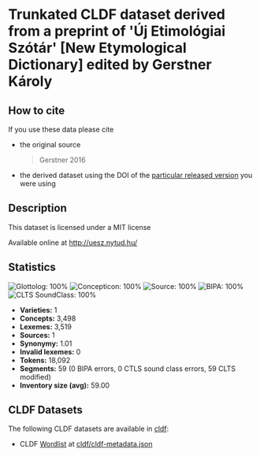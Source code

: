 # Trunkated CLDF dataset derived from a preprint of 'Új Etimológiai Szótár' [New Etymological Dictionary] edited by Gerstner Károly

## How to cite

If you use these data please cite
- the original source
  > Gerstner 2016
- the derived dataset using the DOI of the [particular released version](../../releases/) you were using

## Description


This dataset is licensed under a MIT license

Available online at http://uesz.nytud.hu/

## Statistics


![Glottolog: 100%](https://img.shields.io/badge/Glottolog-100%25-brightgreen.svg "Glottolog: 100%")
![Concepticon: 100%](https://img.shields.io/badge/Concepticon-100%25-brightgreen.svg "Concepticon: 100%")
![Source: 100%](https://img.shields.io/badge/Source-100%25-brightgreen.svg "Source: 100%")
![BIPA: 100%](https://img.shields.io/badge/BIPA-100%25-brightgreen.svg "BIPA: 100%")
![CLTS SoundClass: 100%](https://img.shields.io/badge/CLTS%20SoundClass-100%25-brightgreen.svg "CLTS SoundClass: 100%")

- **Varieties:** 1
- **Concepts:** 3,498
- **Lexemes:** 3,519
- **Sources:** 1
- **Synonymy:** 1.01
- **Invalid lexemes:** 0
- **Tokens:** 18,092
- **Segments:** 59 (0 BIPA errors, 0 CTLS sound class errors, 59 CLTS modified)
- **Inventory size (avg):** 59.00

## CLDF Datasets

The following CLDF datasets are available in [cldf](cldf):

- CLDF [Wordlist](https://github.com/cldf/cldf/tree/master/modules/Wordlist) at [cldf/cldf-metadata.json](cldf/cldf-metadata.json)
